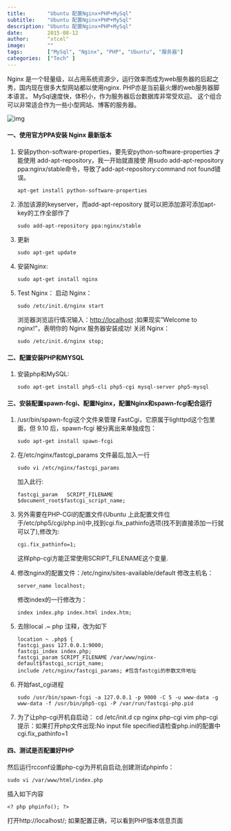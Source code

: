 ```yaml
---
title:       "Ubuntu 配置Nginx+PHP+MySql"
subtitle:    "Ubuntu 配置Nginx+PHP+MySql"
description: "Ubuntu 配置Nginx+PHP+MySql"
date:        2015-08-12
author:      "xtcel"
image:       ""
tags:        ["MySql", "Nginx", "PHP", "Ubuntu", "服务器"]
categories:  ["Tech" ]
---
```


Nginx 是一个轻量级，以占用系统资源少，运行效率而成为web服务器的后起之秀，国内现在很多大型网站都以使用nginx.
PHP亦是当前最火爆的web服务器脚本语言。
MySql速度快，体积小，作为服务器后台数据库非常受欢迎。
这个组合可以非常适合作为一些小型网站、博客的服务器。

![img](http://o88f31ee3.bkt.clouddn.com/blog/image/jpg/Server.jpg)

#### 一、使用官方PPA安装 Nginx 最新版本

1. 安装python-software-properties，要先安python-software-properties 才能使用 add-apt-repository，我一开始就直接使 用sudo add-apt-repository ppa:nginx/stable命令，导致了add-apt-repository:command not found错误。

   ```
   apt-get install python-software-properties
   ```

2. 添加该源的keyserver，而add-apt-repository 就可以把添加源可添加apt-key的工作全部作了

   ```
   sudo add-apt-repository ppa:nginx/stable
   ```

3. 更新

   ```
   sudo apt-get update
   ```

4. 安装Nginx:

   ```
   sudo apt-get install nginx
   ```

5. Test Nginx：
   启动 Nginx：

   ```
   sudo /etc/init.d/nginx start
   ```

   浏览器浏览运行情况输入：[http://localhost](http://localhost/) ;如果现实”Welcome to nginx!”，表明你的 Nginx 服务器安装成功! 关闭 Nginx：

   ```
   sudo /etc/init.d/nginx stop;
   ```



#### 二、配置安装PHP和MYSQL

1. 安装php和MySQL:

   ```
   sudo apt-get install php5-cli php5-cgi mysql-server php5-mysql
   ```



#### 三、安装配置spawn-fcgi、配置Nginx，配置Nginx和spawn-fcgi配合运行

1. /usr/bin/spawn-fcgi这个文件来管理 FastCgi，它原属于lighttpd这个包里面，但 9.10 后，spawn-fcgi 被分离出来单独成包：

   ```
   sudo apt-get install spawn-fcgi
   ```

2. 在/etc/nginx/fastcgi_params 文件最后,加入一行

   ```
   sudo vi /etc/nginx/fastcgi_params
   ```

   加入此行:

   ```
   fastcgi_param   SCRIPT_FILENAME   $document_root$fastcgi_script_name;
   ```

3. 另外需要在PHP-CGI的配置文件(Ubuntu 上此配置文件位于/etc/php5/cgi/php.ini)中,找到cgi.fix_pathinfo选项(找不到直接添加一行就可以了),修改为:

   ```
   cgi.fix_pathinfo=1;
   ```

   这样php-cgi方能正常使用SCRIPT_FILENAME这个变量.

4. 修改nginx的配置文件：/etc/nginx/sites-available/default 修改主机名：

   ```
   server_name localhost;
   ```

   修改index的一行修改为：

   ```
   index index.php index.html index.htm;
   ```

5. 去除local .~ php 注释，改为如下

   ```
   location ~ .php$ {
   fastcgi_pass 127.0.0.1:9000;
   fastcgi_index index.php;
   fastcgi_param SCRIPT_FILENAME /var/www/nginx-default$fastcgi_script_name;
   include /etc/nginx/fastcgi_params; #包含fastcgi的参数文件地址
   ```

6. 开始fast_cgi进程

   ```
   sudo /usr/bin/spawn-fcgi -a 127.0.0.1 -p 9000 -C 5 -u www-data -g www-data -f /usr/bin/php5-cgi -P /var/run/fastcgi-php.pid
   ```

7. 为了让php-cgi开机自启动：
   cd /etc/init.d cp nginx php-cgi vim php-cgi
   提示：如果打开php文件出现:No input file specified请检查php.ini的配置中 cgi.fix_pathinfo=1



#### 四、测试是否配置好PHP

然后运行rcconf设置php-cgi为开机自启动,创建测试phpinfo：

```
sudo vi /var/www/html/index.php
```

插入如下内容

```
<? php phpinfo(); ?>
```

打开http://localhost/;
如果配置正确，可以看到PHP版本信息页面

